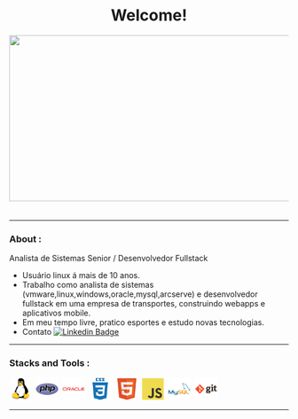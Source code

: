 <h1 align="center">
  Welcome!
</h1>
<div align="center">
  <img src="https://media.giphy.com/media/dWesBcTLavkZuG35MI/giphy.gif" width="600" height="300"/>
</div>
  <div align="center"><img src="https://komarev.com/ghpvc/?username=msouz4&style=flat-square&color=blue" alt=""/></div>

---
### About : 
Analista de Sistemas Senior / Desenvolvedor Fullstack
- Usuário linux á mais de 10 anos.
- Trabalho como analista de sistemas (vmware,linux,windows,oracle,mysql,arcserve) e desenvolvedor fullstack em uma empresa de transportes, construindo webapps e aplicativos mobile.
- Em meu tempo livre, pratico esportes e estudo novas tecnologias.
- Contato [![Linkedin Badge](https://img.shields.io/badge/-msouz4-blue?style=flat&logo=Linkedin&logoColor=white)](https://br.linkedin.com/in/antonio-souza-5a0a71210)
---
### Stacks and Tools :
<div>
  <img src="https://github.com/devicons/devicon/blob/master/icons/linux/linux-original.svg"  title="Linux" alt="Linux" width="40" height="40"/>&nbsp;
  <img src="https://github.com/devicons/devicon/blob/master/icons/php/php-original.svg"  title="PHP" alt="PHP" width="40" height="40"/>&nbsp;
  <img src="https://github.com/devicons/devicon/blob/master/icons/oracle/oracle-original.svg"  title="Oracle" alt="Oracle" width="40" height="40"/>&nbsp;  
  <img src="https://github.com/devicons/devicon/blob/master/icons/css3/css3-plain-wordmark.svg"  title="CSS3" alt="CSS" width="40" height="40"/>&nbsp;
  <img src="https://github.com/devicons/devicon/blob/master/icons/html5/html5-original.svg" title="HTML5" alt="HTML" width="40" height="40"/>&nbsp;
  <img src="https://github.com/devicons/devicon/blob/master/icons/javascript/javascript-original.svg" title="JavaScript" alt="JavaScript" width="40" height="40"/>&nbsp;
  <img src="https://github.com/devicons/devicon/blob/master/icons/mysql/mysql-original-wordmark.svg" title="MySQL"  alt="MySQL" width="40" height="40"/>&nbsp;
  <img src="https://github.com/devicons/devicon/blob/master/icons/git/git-original-wordmark.svg" title="Git" **alt="Git" width="40" height="40"/>
</div>

---
